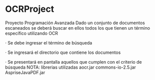 # OCRProject
Proyecto Programación Avanzada
Dado un conjunto de documentos escaneados se deberá buscar en ellos todos los que tienen un término específico utilizando OCR

·         Se debe ingresar el término de búsqueda

·         Se ingresará el directorio que contiene los documentos

·         Se presentará en pantalla aquellos que cumplen con el criterio de búsqueda
NOTA: librerias utilizadas
aocr.jar
commons-io-2.5.jar
AspriseJavaPDF.jar
